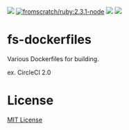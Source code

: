 [![](https://images.microbadger.com/badges/version/fromscratch/ruby:2.3.1-node.svg)](https://microbadger.com/images/fromscratch/ruby:2.3.1-node "Get your own version badge on microbadger.com")
[![fromscratch/ruby:2.3.1-node](https://images.microbadger.com/badges/image/fromscratch/ruby:2.3.1-node.svg)](https://microbadger.com/images/fromscratch/ruby:2.3.1-node "Get your own image badge on microbadger.com")
[![](https://images.microbadger.com/badges/version/fromscratch/ruby:2.3.1-amazonlinux-2017.03-builder.svg)](https://microbadger.com/images/fromscratch/ruby:2.3.1-amazonlinux-2017.03-builder "Get your own version badge on microbadger.com")
[![](https://images.microbadger.com/badges/image/fromscratch/ruby:2.3.1-amazonlinux-2017.03-builder.svg)](https://microbadger.com/images/fromscratch/ruby:2.3.1-amazonlinux-2017.03-builder "Get your own image badge on microbadger.com")


# fs-dockerfiles

Various Dockerfiles for building.

ex. CircleCI 2.0

# License

[MIT License](https://github.com/f-scratch/fs-dockerfiles/blob/master/LICENSE)
